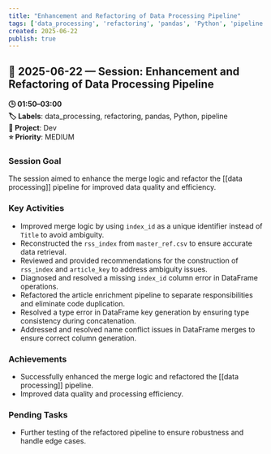 ```yaml
---
title: "Enhancement and Refactoring of Data Processing Pipeline"
tags: ['data_processing', 'refactoring', 'pandas', 'Python', 'pipeline']
created: 2025-06-22
publish: true
---
```


## 📅 2025-06-22 — Session: Enhancement and Refactoring of Data Processing Pipeline

**🕒 01:50–03:00**  
**🏷️ Labels**: data_processing, refactoring, pandas, Python, pipeline  
**📂 Project**: Dev  
**⭐ Priority**: MEDIUM  


### Session Goal
The session aimed to enhance the merge logic and refactor the [[data processing]] pipeline for improved data quality and efficiency.

### Key Activities
- Improved merge logic by using `index_id` as a unique identifier instead of `Title` to avoid ambiguity.
- Reconstructed the `rss_index` from `master_ref.csv` to ensure accurate data retrieval.
- Reviewed and provided recommendations for the construction of `rss_index` and `article_key` to address ambiguity issues.
- Diagnosed and resolved a missing `index_id` column error in DataFrame operations.
- Refactored the article enrichment pipeline to separate responsibilities and eliminate code duplication.
- Resolved a type error in DataFrame key generation by ensuring type consistency during concatenation.
- Addressed and resolved name conflict issues in DataFrame merges to ensure correct column generation.

### Achievements
- Successfully enhanced the merge logic and refactored the [[data processing]] pipeline.
- Improved data quality and processing efficiency.

### Pending Tasks
- Further testing of the refactored pipeline to ensure robustness and handle edge cases.
